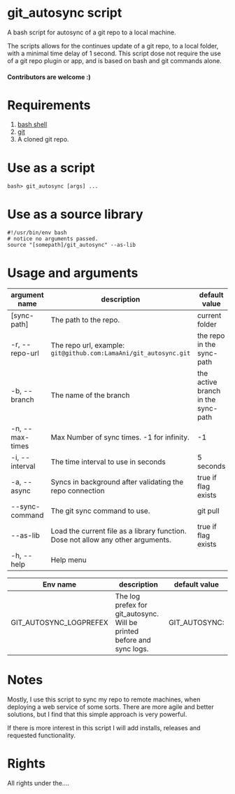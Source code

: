 # git_autosync script

A bash script for autosync of a git repo to a local machine.

The scripts allows for the continues update of a git repo, to a local folder, with a
minimal time delay of 1 second. This script dose not require the use of a git repo plugin
or app, and is based on bash and git commands alone.

#### Contributors are welcome :)

# Requirements
1. [bash shell](https://en.wikipedia.org/wiki/Bash_(Unix_shell))
2. [git](https://git-scm.com/)
3. A cloned git repo.

# Use as a script
```shell
bash> git_autosync [args] ...
```

# Use as a source library
```shell
#!/usr/bin/env bash
# notice no arguments passed.
source "[somepath]/git_autosync" --as-lib
```

# Usage and arguments

argument name | description | default value
---|---|---
[sync-path]     | The path to the repo. | current folder
-r, --repo-url   | The repo url, example: `git@github.com:LamaAni/git_autosync.git`  | the repo in the sync-path
-b, --branch     | The name of the branch | the active branch in the sync-path
-n, --max-times  | Max Number of sync times. -1 for infinity. | -1
-i, --interval   | The time interval to use in seconds | 5 seconds
-a, --async      | Syncs in background after validating the repo connection | true if flag exists
--sync-command  | The git sync command to use. | git pull
--as-lib        | Load the current file as a library function. Dose not allow any other arguments. | true if flag exists
-h, --help       | Help menu

Env name | description | default value
---|---|---
GIT_AUTOSYNC_LOGPREFEX | The log prefex for git_autosync. Will be printed before and sync logs. | GIT_AUTOSYNC:

# Notes

Mostly, I use this script to sync my repo to remote machines, when deploying a web service of 
some sorts. There are more agile and better solutions, but I find that this simple approach is very powerful.

If there is more interest in this script I will add installs, releases and requested functionality.

# Rights

All rights under the....